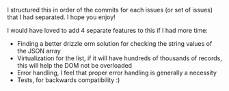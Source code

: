 I structured this in order of the commits for each issues (or set of issues) that I had separated. I hope you enjoy!

I would have loved to add 4 separate features to this if I had more time:

- Finding a better drizzle orm solution for checking the string values of the JSON array
- Virtualization for the list, if it will have hundreds of thousands of records, this will help the DOM not be overloaded
- Error handling, I feel that proper error handling is generally a necessity
- Tests, for backwards compatibility :)
